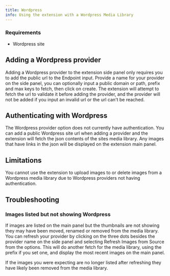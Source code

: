 ```yaml
---
title: Wordpress
info: Using the extension with a Wordpress Media Library
---
```


### Requirements

- Wordpress site

## Adding a Wordpress provider

Adding a Wordpress provider to the extension side panel only requires you to add the public url to the Endpoint input. Provide a name for your provider on the side panel, you can optionally input a public domain or path, prefix and max keys to fetch, then click on create. The extension will attempt to fetch the url to validate it before adding the provider, and the provider will not be added if you input an invalid url or the url can't be reached.

## Authenticating with Wordpress

The Wordpress provider option does not currently have authentication. You can add a public Wordpress site url when adding a provider and the extension will fetch the json contents of the sites media library. Any images that have links in the json will be displayed on the extension main panel.

## Limitations

You cannot use the extension to upload images to or delete images from a Wordpress media library due to Wordpress providers not having authentication.

## Troubleshooting

### Images listed but not showing Wordpress

If images are listed on the main panel but the thumbnails are not showing they may have been moved, renamed or removed from the media library. You can refresh your provider by clicking on the three dots besides the provider name on the side panel and selecting Refresh Images from Source from the options. This will do another fetch for the media library, using the prefix if you set one, and display the most recent images on the main panel.

If the images you were expecting are no longer listed after refreshing they have likely been removed from the media library.
